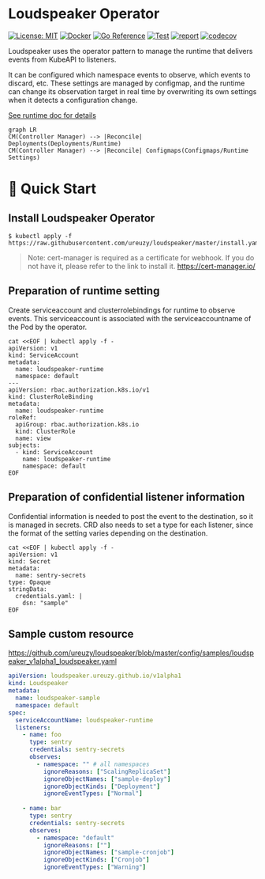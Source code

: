 # Loudspeaker Operator

[![License: MIT](https://img.shields.io/badge/License-MIT-blue.svg)](https://opensource.org/licenses/MIT)
[![Docker](https://img.shields.io/docker/v/ureuzy/loudspeaker/v0.1.2?color=blue&logo=docker)](https://hub.docker.com/repository/docker/ureuzy/loudspeaker)
[![Go Reference](https://pkg.go.dev/badge/github.com/ureuzy/loudspeaker.svg)](https://pkg.go.dev/github.com/ureuzy/loudspeaker)
[![Test](https://github.com/ureuzy/loudspeaker/actions/workflows/test.yaml/badge.svg)](https://github.com/ureuzy/loudspeaker/actions/workflows/test.yaml)
[![report](https://goreportcard.com/badge/github.com/ureuzy/loudspeaker)](https://goreportcard.com/report/github.com/ureuzy/loudspeaker)
[![codecov](https://codecov.io/gh/ureuzy/loudspeaker/branch/master/graph/badge.svg?token=9HT5CC8XDK)](https://codecov.io/gh/ureuzy/loudspeaker)

Loudspeaker uses the operator pattern to manage the runtime that delivers events from KubeAPI to listeners.

It can be configured which namespace events to observe, which events to discard, etc.
These settings are managed by configmap, and the runtime can change its observation target in real time by overwriting its own settings when it detects a configuration change.

[See runtime doc for details](https://github.com/ureuzy/loudspeaker-runtime)


```mermaid
graph LR
CM(Controller Manager) --> |Reconcile| Deployments(Deployments/Runtime)
CM(Controller Manager) --> |Reconcile| Configmaps(Configmaps/Runtime Settings)
```

# 🚀 Quick Start

## Install Loudspeaker Operator

```
$ kubectl apply -f https://raw.githubusercontent.com/ureuzy/loudspeaker/master/install.yaml
```

> Note: cert-manager is required as a certificate for webhook. If you do not have it, please refer to the link to install it.
> https://cert-manager.io/


## Preparation of runtime setting

Create serviceaccount and clusterrolebindings for runtime to observe events. 
This serviceaccount is associated with the serviceaccountname of the Pod by the operator.

```
cat <<EOF | kubectl apply -f -
apiVersion: v1
kind: ServiceAccount
metadata:
  name: loudspeaker-runtime
  namespace: default
---
apiVersion: rbac.authorization.k8s.io/v1
kind: ClusterRoleBinding
metadata:
  name: loudspeaker-runtime
roleRef:
  apiGroup: rbac.authorization.k8s.io
  kind: ClusterRole
  name: view
subjects:
  - kind: ServiceAccount
    name: loudspeaker-runtime
    namespace: default
EOF
```

## Preparation of confidential listener information

Confidential information is needed to post the event to the destination, so it is managed in secrets. CRD also needs to set a type for each listener, since the format of the setting varies depending on the destination.

```
cat <<EOF | kubectl apply -f -
apiVersion: v1
kind: Secret
metadata:
  name: sentry-secrets
type: Opaque
stringData:
  credentials.yaml: |
    dsn: "sample"
EOF
```

## Sample custom resource

https://github.com/ureuzy/loudspeaker/blob/master/config/samples/loudspeaker_v1alpha1_loudspeaker.yaml

```yaml
apiVersion: loudspeaker.ureuzy.github.io/v1alpha1
kind: Loudspeaker
metadata:
  name: loudspeaker-sample
  namespace: default  
spec:
  serviceAccountName: loudspeaker-runtime  
  listeners:
    - name: foo
      type: sentry
      credentials: sentry-secrets
      observes:
        - namespace: "" # all namespaces
          ignoreReasons: ["ScalingReplicaSet"]
          ignoreObjectNames: ["sample-deploy"]
          ignoreObjectKinds: ["Deployment"]
          ignoreEventTypes: ["Normal"]
    
    - name: bar
      type: sentry
      credentials: sentry-secrets
      observes:
        - namespace: "default"
          ignoreReasons: [""]
          ignoreObjectNames: ["sample-cronjob"]
          ignoreObjectKinds: ["Cronjob"]
          ignoreEventTypes: ["Warning"]
```

